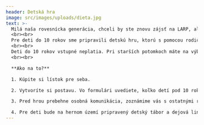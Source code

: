 ```yaml
---
header: Detská hra
image: src/images/uploads/dieta.jpg
text: >-
  Milá naša rovesnícka generácia, chceli by ste znovu zájsť na LARP, ale babička vám práve nemôže postrážiť ratolesti? Alebo by ste ich chceli zobrať so sebou a predstaviť im LARP? Na Kráľovstve je to možné.
  <br><br>
  Pre deti do 10 rokov sme pripravili detskú hru, ktorú s pomocou rodičov vedie dedikovaný organizátor. Deti čakajú veku-primerané aktivity a vlastná dejová linka.
  <br><br>
  Deti do 10 rokov vstupné neplatia. Pri starších potomkoch máte na výber, či sa s vlastným lístkom zapoja do hlavného deja, alebo do detskej hry.
  <br><br>

  **Ako na to?**

  1. Kúpite si lístok pre seba.

  2. Vytvoríte si postavu. Vo formulári uvediete, koľko detí pod 10 rokov s vami príde. Môžete si vytvoriť vlastnú postavu a zapojiť sa do hlavného deja, alebo tvorbu postavy úplne preskočiť a prísť iba ako rodič v rámci detskej hry.

  3. Pred hrou prebehne osobná komunikácia, zoznámime vás s ostatnými rodičmi a prispôsobíme detskú hru vašim potrebám.

  4. Pre deti bude na hernom území pripravený detský tábor a dejová linka. Organizátor detskej hry sa s rodičmi dohodne na tom, ako sa budú pri pomoci s deťmi striedať, aby si užili hru s deťmi aj hlavnú hru.
---
```

